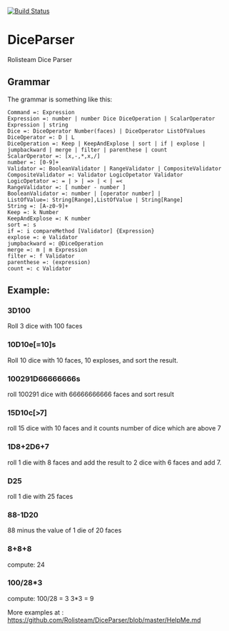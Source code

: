 
[![Build Status](http://www.rolisteam.org/sites/default/files/pixture_reloaded_logo.png)](http://www.rolisteam.org)

# DiceParser

Rolisteam Dice Parser

## Grammar
The grammar is something like this:

```
Command =: Expression
Expression =: number | number Dice DiceOperation | ScalarOperator Expression | string
Dice =: DiceOperator Number(faces) | DiceOperator ListOfValues
DiceOperator =: D | L
DiceOperation =: Keep | KeepAndExplose | sort | if | explose | jumpbackward | merge | filter | parenthese | count
ScalarOperator =: [x,-,*,x,/]
number =: [0-9]+
Validator =: BooleanValidator | RangeValidator | CompositeValidator
CompositeValidator =: Validator LogicOpetator Validator
LogicOpetator =: = | > | => | < | =<
RangeValidator =: [ number - number ]
BooleanValidator =: number | [operator number] |
ListOfValue=: String[Range],ListOfValue | String[Range]
String =: [A-z0-9]+
Keep =: k Number
KeepAndExplose =: K number
sort =: s
if =: i compareMethod [Validator] {Expression}
explose =: e Validator
jumpbackward =: @DiceOperation
merge =: m | m Expression
filter =: f Validator
parenthese =: (expression)
count =: c Validator
```


## Example:


### 3D100
Roll 3 dice with 100 faces

### 10D10e[=10]s
Roll 10 dice with 10 faces, 10 exploses, and sort the result.

### 100291D66666666s
roll 100291 dice with 66666666666 faces and sort result

### 15D10c[>7]
roll 15 dice with 10 faces and it counts number of dice which are above 7

### 1D8+2D6+7
roll 1 die with 8 faces and add the result to 2 dice with 6 faces and add 7. 

### D25
roll 1 die with 25 faces

### 88-1D20
88 minus the value of 1 die of 20 faces

### 8+8+8
compute: 24



### 100/28*3
compute: 100/28 = 3
3*3 = 9


More examples at : https://github.com/Rolisteam/DiceParser/blob/master/HelpMe.md
